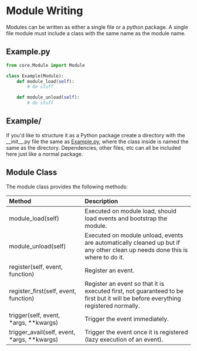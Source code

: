 # Module Writing

Modules can be written as either a single file or a python package. A single file module must include a class with the same name as the module name.

## Example.py

```python
from core.Module import Module

class Example(Module):
    def module_load(self):
        # do stuff

    def module_unload(self):
        # do stuff
```

## Example/

If you'd like to structure it as a Python package create a directory with the \_\_init\_\_.py file the same as [Example.py](#example.py), where the class inside is named the same as the directory. Dependencies, other files, etc can all be included here just like a normal package.

## Module Class

The module class provides the following methods:

| Method                                         | Description                                                                                                                      |
| :--------------------------------------------- | :------------------------------------------------------------------------------------------------------------------------------- |
| module\_load(self)                             | Executed on module load, should load events and bootstrap the module.                                                            | 
| module\_unload(self)                           | Executed on module unload, events are automatically cleaned up but if any other clean up needs done this is where to do it.      |
| register(self, event, function)                | Register an event.                                                                                                               |
| register_first(self, event, function)          | Register an event so that it is executed first, not guaranteed to be first but it will be before everything registered normally. |
| trigger(self, event, \*args, \*\*kwargs)       | Trigger the event immediately.                                                                                                   | 
| trigger_avail(self, event, \*args, \*\*kwargs) | Trigger the event once it is registered (lazy execution of an event).                                                            |
